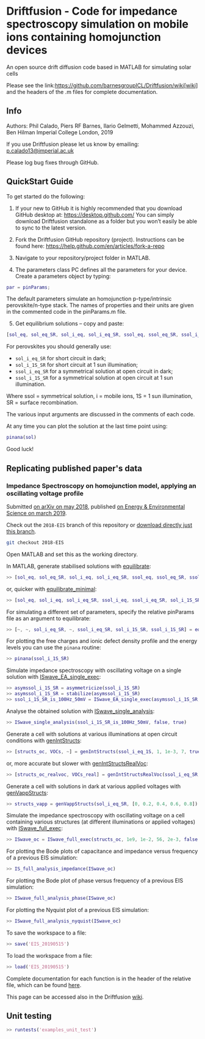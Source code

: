 # Driftfusion - Code for impedance spectroscopy simulation on mobile ions containing homojunction devices

An open source drift diffusion code based in MATLAB for simulating solar cells

Please see the link:https://github.com/barnesgroupICL/Driftfusion/wiki[wiki] and the headers of the .m files for complete documentation.

## Info
Authors: Phil Calado, Piers RF Barnes, Ilario Gelmetti, Mohammed Azzouzi, Ben Hilman
Imperial College London, 2019

If you use Driftfusion please let us know by emailing:
p.calado13@imperial.ac.uk

Please log bug fixes through GitHub.

## QuickStart Guide

To get started do the following:
 
1.	If your new to GitHub it is highly recommended that you download GitHub desktop at: https://desktop.github.com/
You can simply download Driftfusion standalone as a folder but you won’t easily be able to sync to the latest version.

2.	Fork the Driftfusion GitHub repository (project). Instructions can be found here: https://help.github.com/en/articles/fork-a-repo 

3.	Navigate to your repository/project folder in MATLAB.

4.	The parameters class PC defines all the parameters for your device. Create a parameters object by typing:

``` matlab
par = pinParams;
```
	
The default parameters simulate an homojunction p-type/intrinsic perovskite/n-type stack. The names of properties and their units are given in the commented code in the pinParams.m file.

5.	Get equilibrium solutions – copy and paste:

``` matlab
[sol_eq, sol_eq_SR, sol_i_eq, sol_i_eq_SR, ssol_eq, ssol_eq_SR, ssol_i_eq, ssol_i_eq_SR, sol_1S, sol_1S_SR, sol_i_1S, sol_i_1S_SR, ssol_1S, ssol_1S_SR, ssol_i_1S, ssol_i_1S_SR] = equilibrate(par)
```

For perovskites you should generally use:

* `sol_i_eq_SR` for short circuit in dark;
* `sol_i_1S_SR` for short circuit at 1 sun illumination;
* `ssol_i_eq_SR` for a symmetrical solution at open circuit in dark;
* `ssol_i_1S_SR` for a symmetrical solution at open circuit at 1 sun illumination.

Where ssol = symmetrical solution, i = mobile ions, 1S = 1 sun illumination, SR = surface recombination.
 
The various input arguments are discussed in the comments of each code.

At any time you can plot the solution at the last time point using:

``` matlab
pinana(sol)
```

Good luck!

## Replicating published paper's data

### Impedance Spectroscopy on homojunction model, applying an oscillating voltage profile

Submitted [on arXiv on may 2018](https://arxiv.org/abs/1805.06446), published [on Energy & Environmental Science on march 2019](https://pubs.rsc.org/en/content/articlelanding/2019/ee/c8ee02362j).

Check out the `2018-EIS` branch of this repository or [download directly just this branch](https://github.com/barnesgroupICL/Driftfusion/archive/2018-EIS.zip).

``` bash
git checkout 2018-EIS
```

Open MATLAB and set this as the working directory.

In MATLAB, generate stabilised solutions with [equilibrate](https://github.com/barnesgroupICL/Driftfusion/blob/2018-EIS/equilibrate.m):

``` matlab
>> [sol_eq, sol_eq_SR, sol_i_eq, sol_i_eq_SR, ssol_eq, ssol_eq_SR, ssol_i_eq, ssol_i_eq_SR, sol_1S, sol_1S_SR, sol_i_1S, sol_i_1S_SR, ssol_1S, ssol_1S_SR, ssol_i_1S, ssol_i_1S_SR] = equilibrate(pinParams)
```

or, quicker with [equilibrate_minimal](https://github.com/barnesgroupICL/Driftfusion/blob/2018-EIS/equilibrate_minimal.m):

``` matlab
>> [sol_eq, sol_i_eq, sol_i_eq_SR, ssol_i_eq, ssol_i_eq_SR, sol_i_1S_SR, ssol_i_1S_SR] = equilibrate_minimal(pinParams)
```

For simulating a different set of parameters, specify the relative pinParams file as an argument to equilibrate:

``` matlab
>> [~, ~, sol_i_eq_SR, ~, ssol_i_eq_SR, sol_i_1S_SR, ssol_i_1S_SR] = equilibrate_minimal(pinParams_10kxSRH_001xmajority)
```

For plotting the free charges and ionic defect density profile and the energy levels you can use the `pinana` routine:

``` matlab
>> pinana(ssol_i_1S_SR)
```

Simulate impedance spectroscopy with oscillating voltage on a single solution with [ISwave_EA_single_exec](https://github.com/barnesgroupICL/Driftfusion/blob/2018-EIS/ISwave_EA_single_exec.m):

``` matlab
>> asymssol_i_1S_SR = asymmetricize(ssol_i_1S_SR)
>> asymssol_i_1S_SR = stabilize(asymssol_i_1S_SR)
>> ssol_i_1S_SR_is_100Hz_50mV = ISwave_EA_single_exec(asymssol_i_1S_SR, 5e-2, 1e2, 20, 40, true, false, 1e-8)
```

Analyse the obtained solution with [ISwave_single_analysis](https://github.com/barnesgroupICL/Driftfusion/blob/2018-EIS/ISwave_single_analysis.m):

``` matlab
>> ISwave_single_analysis(ssol_i_1S_SR_is_100Hz_50mV, false, true)
```

Generate a cell with solutions at various illuminations at open circuit conditions with [genIntStructs](https://github.com/barnesgroupICL/Driftfusion/blob/2018-EIS/genIntStructs.m):

``` matlab
>> [structs_oc, VOCs, ~] = genIntStructs(ssol_i_eq_1S, 1, 1e-3, 7, true)
```

or, more accurate but slower with [genIntStructsRealVoc](https://github.com/barnesgroupICL/Driftfusion/blob/2018-EIS/genIntStructsRealVoc.m):

``` matlab
>> [structs_oc_realvoc, VOCs_real] = genIntStructsRealVoc(ssol_i_eq_SR, 1, 1e-3, 7, true)
```

Generate a cell with solutions in dark at various applied voltages with [genVappStructs](https://github.com/barnesgroupICL/Driftfusion/blob/2018-EIS/genVappStructs.m):

``` matlab
>> structs_vapp = genVappStructs(sol_i_eq_SR, [0, 0.2, 0.4, 0.6, 0.8])
```

Simulate the impedance spectroscopy with oscillating voltage on a cell containing various structures (at different illuminations or applied voltages) with [ISwave_full_exec](https://github.com/barnesgroupICL/Driftfusion/blob/2018-EIS/ISwave_full_exec.m):

``` matlab
>> ISwave_oc = ISwave_full_exec(structs_oc, 1e9, 1e-2, 56, 2e-3, false, true, true)
```

For plotting the Bode plots of capacitance and impedance versus frequency of a previous EIS simulation:

``` matlab
>> IS_full_analysis_impedance(ISwave_oc)
```

For plotting the Bode plot of phase versus frequency of a previous EIS simulation:

``` matlab
>> ISwave_full_analysis_phase(ISwave_oc)
```

For plotting the Nyquist plot of a previous EIS simulation:

``` matlab
>> ISwave_full_analysis_nyquist(ISwave_oc)
```

To save the workspace to a file:

``` matlab
>> save('EIS_20190515')
```

To load the workspace from a file:

``` matlab
>> load('EIS_20190515')
```

Complete documentation for each function is in the header of the relative file, which can be found [here](https://github.com/barnesgroupICL/Driftfusion/tree/2018-EIS).

This page can be accessed also in the Driftfusion [wiki](https://github.com/barnesgroupICL/Driftfusion/wiki/2018-Impedance-Spectroscopy-on-homojunction-model).

## Unit testing

``` matlab
>> runtests('examples_unit_test')
```
